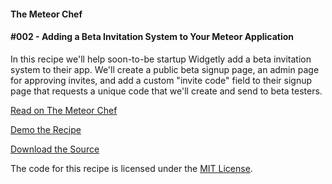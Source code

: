 #### The Meteor Chef
#### \#002 - Adding a Beta Invitation System to Your Meteor Application

In this recipe we'll help soon-to-be startup Widgetly add a beta invitation system to their app. We'll create a public beta signup page, an admin page for approving invites, and add a custom "invite code" field to their signup page that requests a unique code that we'll create and send to beta testers.


[Read on The Meteor Chef](http://themeteorchef.com/recipes/adding-a-beta-invitation-system-to-your-meteor-application)

[Demo the Recipe](http://themeteorchef-002-demo.meteor.com)  

[Download the Source](https://github.com/themeteorchef/adding-a-beta-invitation-system-to-your-meteor-application/archive/master.zip)

The code for this recipe is licensed under the [MIT License](http://opensource.org/licenses/MIT).
